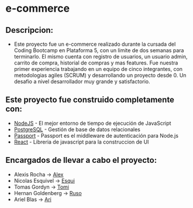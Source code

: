 # e-commerce

## Descripcion:

* Este proyecto fue un e-commerce realizado durante la cursada del Coding Bootcamp en Plataforma 5, con un limite de dos semanas para terminarlo. El mismo cuenta con registro de usuarios, un usuario admin, carrito de compra, historial de compras y mas features. 
Fue nuestra primer experiencia trabajando en un equipo de cinco integrantes, con metodologias agiles (SCRUM) y desarrollando un proyecto desde 0. Un desafio a nivel desarrollador muy grande y satisfactorio.


## Este proyecto fue construido completamente con: 

* [NodeJS](https://nodejs.org/es/docs/) - El mejor entorno de tiempo de ejecución de JavaScript
* [PostgreSQL](https://www.postgresql.org/) - Gestión de base de datos relacionales
* [Passport](http://www.passportjs.org/) - Passport es el middleware de autenticación para Node.js 
* [React](https://es.reactjs.org/) - Libreria de javascript para la construccion de UI


## Encargados de llevar a cabo el proyecto:

* Alexis Rocha -> [Alex](https://github.com/alexisrocha)
* Nicolas Esquivel -> [Esqui](https://github.com/NicolasEsqui01)
* Tomas Gordyn -> [Tomi](https://github.com/tgordyn)
* Hernan Goldenberg -> [Ruso](https://github.com/hgoldenberg)
* Ariel Blas -> [Ari](https://github.com/ArielBlas)





